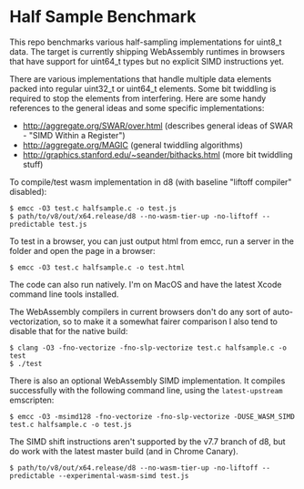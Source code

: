 Half Sample Benchmark
=====================

This repo benchmarks various half-sampling implementations for uint8_t data. The target is currently shipping WebAssembly runtimes in browsers that have support for uint64_t types but no explicit SIMD instructions yet.

There are various implementations that handle multiple data elements packed into regular uint32_t or uint64_t elements. Some bit twiddling is required to stop the elements from interfering. Here are some handy references to the general ideas and some specific implementations:

- http://aggregate.org/SWAR/over.html (describes general ideas of SWAR - "SIMD Within a Register")
- http://aggregate.org/MAGIC (general twiddling algorithms)
- http://graphics.stanford.edu/~seander/bithacks.html (more bit twiddling stuff)

To compile/test wasm implementation in d8 (with baseline "liftoff compiler" disabled):
```
$ emcc -O3 test.c halfsample.c -o test.js
$ path/to/v8/out/x64.release/d8 --no-wasm-tier-up -no-liftoff --predictable test.js
```

To test in a browser, you can just output html from emcc, run a server in the folder and open the page in a browser:
```
$ emcc -O3 test.c halfsample.c -o test.html
```

The code can also run natively. I'm on MacOS and have the latest Xcode command line tools installed.

The WebAssembly compilers in current browsers don't do any sort of auto-vectorization, so to make it a somewhat fairer comparison I also tend to disable that for the native build:
```
$ clang -O3 -fno-vectorize -fno-slp-vectorize test.c halfsample.c -o test
$ ./test
```

There is also an optional WebAssembly SIMD implementation. It compiles successfully with the following command line, using the `latest-upstream` emscripten:
```
$ emcc -O3 -msimd128 -fno-vectorize -fno-slp-vectorize -DUSE_WASM_SIMD test.c halfsample.c -o test.js
```

The SIMD shift instructions aren't supported by the v7.7 branch of d8, but do work with the latest master build (and in Chrome Canary).
```
$ path/to/v8/out/x64.release/d8 --no-wasm-tier-up -no-liftoff --predictable --experimental-wasm-simd test.js
```

